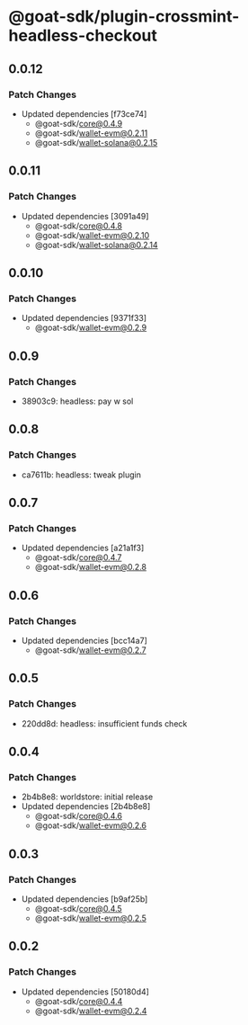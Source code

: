 # @goat-sdk/plugin-crossmint-headless-checkout

## 0.0.12

### Patch Changes

- Updated dependencies [f73ce74]
  - @goat-sdk/core@0.4.9
  - @goat-sdk/wallet-evm@0.2.11
  - @goat-sdk/wallet-solana@0.2.15

## 0.0.11

### Patch Changes

- Updated dependencies [3091a49]
  - @goat-sdk/core@0.4.8
  - @goat-sdk/wallet-evm@0.2.10
  - @goat-sdk/wallet-solana@0.2.14

## 0.0.10

### Patch Changes

- Updated dependencies [9371f33]
  - @goat-sdk/wallet-evm@0.2.9

## 0.0.9

### Patch Changes

- 38903c9: headless: pay w sol

## 0.0.8

### Patch Changes

- ca7611b: headless: tweak plugin

## 0.0.7

### Patch Changes

- Updated dependencies [a21a1f3]
  - @goat-sdk/core@0.4.7
  - @goat-sdk/wallet-evm@0.2.8

## 0.0.6

### Patch Changes

- Updated dependencies [bcc14a7]
  - @goat-sdk/wallet-evm@0.2.7

## 0.0.5

### Patch Changes

- 220dd8d: headless: insufficient funds check

## 0.0.4

### Patch Changes

- 2b4b8e8: worldstore: initial release
- Updated dependencies [2b4b8e8]
  - @goat-sdk/core@0.4.6
  - @goat-sdk/wallet-evm@0.2.6

## 0.0.3

### Patch Changes

- Updated dependencies [b9af25b]
  - @goat-sdk/core@0.4.5
  - @goat-sdk/wallet-evm@0.2.5

## 0.0.2

### Patch Changes

- Updated dependencies [50180d4]
  - @goat-sdk/core@0.4.4
  - @goat-sdk/wallet-evm@0.2.4
